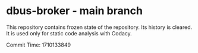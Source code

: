 # dbus-broker - main branch

This repository contains frozen state of the repository.
Its history is cleared. It is used only for static code
analysis with Codacy.

Commit Time: 1710133849